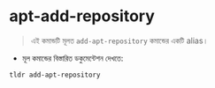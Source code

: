 # apt-add-repository

> এই কমান্ডটি মূলত `add-apt-repository` কমান্ডের একটি alias।

* মূল কমান্ডের বিস্তারিত ডকুমেন্টেশন দেখতে:

`tldr add-apt-repository`
